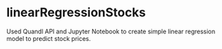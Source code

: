 # linearRegressionStocks
Used Quandl API and Jupyter Notebook to create simple linear regression model to predict stock prices.
